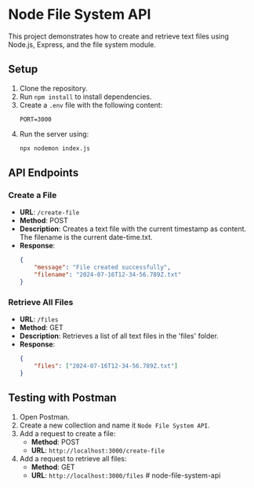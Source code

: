 # Node File System API

This project demonstrates how to create and retrieve text files using Node.js, Express, and the file system module.

## Setup

1. Clone the repository.
2. Run `npm install` to install dependencies.
3. Create a `.env` file with the following content:
    ```
    PORT=3000
    ```
4. Run the server using:
    ```bash
    npx nodemon index.js
    ```

## API Endpoints

### Create a File

- **URL**: `/create-file`
- **Method**: POST
- **Description**: Creates a text file with the current timestamp as content. The filename is the current date-time.txt.
- **Response**:
    ```json
    {
        "message": "File created successfully",
        "filename": "2024-07-16T12-34-56.789Z.txt"
    }
    ```

### Retrieve All Files

- **URL**: `/files`
- **Method**: GET
- **Description**: Retrieves a list of all text files in the 'files' folder.
- **Response**:
    ```json
    {
        "files": ["2024-07-16T12-34-56.789Z.txt"]
    }
    ```

## Testing with Postman

1. Open Postman.
2. Create a new collection and name it `Node File System API`.
3. Add a request to create a file:
    - **Method**: POST
    - **URL**: `http://localhost:3000/create-file`
4. Add a request to retrieve all files:
    - **Method**: GET
    - **URL**: `http://localhost:3000/files`
#   n o d e - f i l e - s y s t e m - a p i  
 